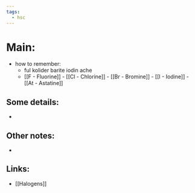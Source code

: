 ```yaml
---
tags:
  - hsc
---
```

# Main:
- how to remember: 
	- ful kolider barite iodin ache
	- [[F - Fluorine]] - [[Cl - Chlorine]] - [[Br - Bromine]] - [[I - Iodine]] - [[At - Astatine]] 
## Some details:
- 
## Other notes:
- 
## Links:
- [[Halogens]] 
